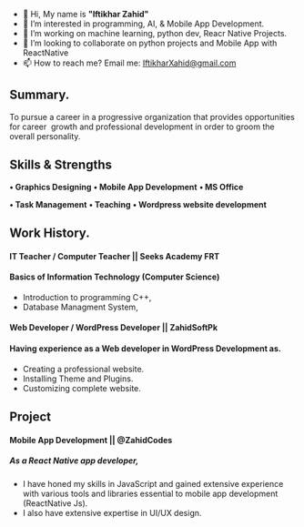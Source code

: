 - 👋 Hi, My name is <b>"Iftikhar Zahid"</b>
- 👀 I’m interested in programming, AI, & Mobile App Development.
- 🌱 I’m working on machine learning, python dev, Reacr Native Projects.
- 💞️ I’m looking to collaborate on python projects and Mobile App with ReactNative 
- 📫 How to reach me? Email me: IftikharXahid@gmail.com

## **Summary.**
To pursue a career in a progressive organization that provides opportunities for career  growth and professional development in order to groom the overall personality.

## **Skills & Strengths**
**• Graphics Designing** **• Mobile App Development** **• MS Office**

**• Task Management** **• Teaching** **• Wordpress website development**
## **Work History.**
#### **IT Teacher / Computer Teacher || Seeks Academy FRT**
#### Basics of Information Technology (Computer Science)
- Introduction to programming C++,
- Database Managment System,

#### **Web Developer / WordPress Developer || ZahidSoftPk**
#### Having experience as a Web developer in WordPress Development as.
- Creating a professional website.
- Installing Theme and Plugins.
- Customizing complete website.

## **Project**
####  **Mobile App Development || @ZahidCodes**
##### As a React Native app developer,
- I have honed my skills in JavaScript and gained extensive experience with various tools and libraries essential to mobile app development (ReactNative Js).
-  I also have extensive expertise in UI/UX design.
